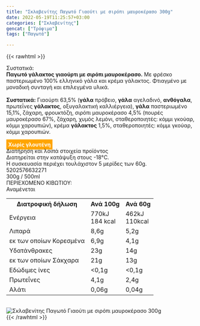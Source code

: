```yaml
---
title: "Σκλαβενίτης Παγωτό Γιαούτι με σιρόπι μαυροκέρασο 300g"
date: 2022-05-19T11:25:57+03:00
categories: ["Σκλαβενίτης"]
gencat: ["Τρόφιμα"]
tags: ["Παγωτά"]

---
```

{{< rawhtml >}}

<div class="sload566"><div class="product"><div id="sistatika">Συστατικά:</div><div class="alltext"><b>Παγωτό γάλακτος γιαούρτι με σιρόπι μαυροκέρασο.</b> Με φρέσκο παστεριωμένο 100% ελληνικό γάλα και κρέμα γάλακτος. Φτιαγμένο με μοναδική συνταγή και επιλεγμένα υλικά.<br><br><b>Συστατικά:</b> Γιαούρτι 63,5% (<b>γάλα</b> πρόβειο, <b>γάλα</b> αγελαδινό, <b>ανθόγαλα</b>, πρωτεΐνες <b>γάλακτος</b>, οξυγαλακτική καλλιέργεια), <b>γάλα</b> παστεριωμένο 15,1%, ζάχαρη, φρουκτόζη, σιρόπι μαυροκέρασο 4,5% (πουρές μαυροκέρασο 67%, ζάχαρη, χυμός λεμόνι, σταθεροποιητές: κόμμι γκούαρ, κόμμι χαρουπιών), κρέμα <b>γάλακτος</b> 1,5%, σταθεροποιητές: κόμμι γκούαρ, κόμμι χαρουπιών.<br><br><b style="background:orange;padding:5px;color:#fff">Χωρίς γλουτένη</b></div><div id="loipa">Διατήρηση και λοιπά στοιχεία προϊόντος</div><div class="alltext">Διατηρείται στην κατάψυξη στους -18°C.<br>Η συσκευασία περιέχει τουλάχιστον 5 μερίδες των 60g.<br></div><div id="barcode"><div id="barimage1"></div><span id="bartext">5202576632271</span></div><div id="varos"><div id="varosimage1"></div><span id="varostext">300g / 500ml</span></div><div id="kivotio">ΠΕΡΙΕΧΟΜΕΝΟ ΚΙΒΩΤΙΟΥ:<br>Αναμένεται</div><div class="tabout"><table id="diatable"><tbody><tr><th>Διατροφική δήλωση</th><th>Ανά 100g</th><th>Ανά 60g</th></tr><tr><td class="texr2">Ενέργεια</td><td class="texr">770kJ<br>184 kcal</td><td class="texr">462kJ<br>110kcal</td></tr><tr><td class="texr2">Λιπαρά</td><td class="texr">8,6g</td><td class="texr">5,2g</td></tr><tr><td class="gray">εκ των οποίων Κορεσµένα</td><td class="gray2">6,9g</td><td class="gray2">4,1g</td></tr><tr><td class="texr2">Yδατάνθρακες</td><td class="texr">23g</td><td class="texr">14g</td></tr><tr><td class="gray">εκ των οποίων Σάκχαρα</td><td class="gray2">21g</td><td class="gray2">13g</td></tr><tr><td class="texr2">Eδώδιμες ίνες</td><td class="texr">&lt;0,1g</td><td class="texr">&lt;0,1g</td></tr><tr><td class="texr2">Πρωτεΐνες</td><td class="texr">4,1g</td><td class="texr">2,4g</td></tr><tr><td class="texr2">Αλάτι</td><td class="texr">0,06g</td><td class="texr">0,04g</td></tr></tbody></table></div><br><div class="pimg"><img alt="Σκλαβενίτης Παγωτό Γιαούτι με σιρόπι μαυροκέρασο 300g" title="Σκλαβενίτης Παγωτό Γιαούτι με σιρόπι μαυροκέρασο 300g" src="/media/images/sklavenitis-pagwto-giaouti-me-siropi-maurokeraso-300g.jpg"></div></div></div>
{{< /rawhtml >}}


